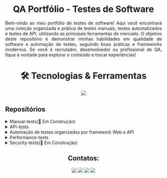 <h1 align="center"> QA Portfólio - Testes de Software</h1>

<p align="justify"> Bem-vindo ao meu portfólio de testes de software! Aqui você encontrará uma coleção organizada e prática de testes manuais, testes automatizados e testes de API, utilizando as principais ferramentas do mercado. O objetivo deste repositório é demonstrar minhas habilidades em qualidade de software e automação de testes, seguindo boas práticas e frameworks modernos. Se você é recrutador, desenvolvedor ou profissional de QA, fique à vontade para explorar o conteúdo e trocar experiências!</>



<h1 align="center"> 🛠 Tecnologias & Ferramentas</h1>

<p align="center">
  <a href="https://go-skill-icons.vercel.app/">
    <img
      src="https://go-skill-icons.vercel.app/api/icons?i=cypress,playwright,selenium,postman,javascript,java,git,gherkin,githubactions,github,gitlab,sonarqube"
    />
  </a>
</p>

## Repositórios

<details>
<summary>Manual-tests(🚧 Em Construção)</summary>
<br>


*  Testes manuais (documentação, casos de teste, checklist, relatórios)
</details>

<details>
<summary>API-tests</summary>
<br>

<details>
<summary>Postman + Newman</summary>

# Nesse estudo eu vou postar alguns prints de como foi feito os testes no postaman e de como usei o newman pra complementar

# 1-Passo configurei a url base

<p align="center"><img src=https://github.com/heyMichaelS/postman-newman/blob/master/imagens/Captura%20de%20tela%202025-02-20%20111409.png  alt="Sua Foto" width="800" height="500"/>


# 2-Coloquei no script de teste para gerar um email diferente sempre que preenchido 
<p align="center"><img src=https://github.com/heyMichaelS/postman-newman/blob/master/imagens/Captura%20de%20tela%202025-02-20%20111615.png alt="Sua Foto" width="800" height="500"/>

* 2.1 Response
 <p align="center"><img src=https://github.com/heyMichaelS/postman-newman/blob/master/imagens/Captura%20de%20tela%202025-02-20%20111632.png alt="Sua Foto" width="800" height="500"/>

* 2.2 O email foi alterado por uma variávei de ambiente para aceitar a condição do script "{{ }}"
<p align="center"><img src= https://github.com/heyMichaelS/postman-newman/blob/master/imagens/Captura%20de%20tela%202025-02-20%20111748.png alt="Sua Foto" width="800" height="500"/>

# 3-Register a user an invalid password
<p align="center"><img src= https://github.com/heyMichaelS/postman-newman/blob/master/imagens/Captura%20de%20tela%202025-02-20%20112540.png alt="Sua Foto" width="800" height="500"/>

* 3.1 Body
<p align="center"><img src= https://github.com/heyMichaelS/postman-newman/blob/master/imagens/Captura%20de%20tela%202025-02-20%20112553.png alt="Sua Foto" width="800" height="500"/>

# 4-Autenticar um usuario 

<p align="center"><img src= https://github.com/heyMichaelS/postman-newman/blob/master/imagens/Captura%20de%20tela%202025-02-20%20112654.png alt="Sua Foto" width="800" height="500"/>

* 4.1 Body

<p align="center"><img src=https://github.com/heyMichaelS/postman-newman/blob/master/imagens/Captura%20de%20tela%202025-02-20%20112706.png alt="Sua Foto" width="800" height="500"/>

# 5-Registrar um post 

<p align="center"><img src=https://github.com/heyMichaelS/postman-newman/blob/master/imagens/Captura%20de%20tela%202025-02-20%20112739.png alt="Sua Foto" width="800" height="500"/>

* 5.1 Body
 <p align="center"><img src= https://github.com/heyMichaelS/postman-newman/blob/master/imagens/Captura%20de%20tela%202025-02-20%20112750.png alt="Sua Foto" width="800" height="500"/>

* 5.2 Configuração do Baren Token 
 <p align="center"><img src= https://github.com/heyMichaelS/postman-newman/blob/master/imagens/Captura%20de%20tela%202025-02-20%20112801.png alt="Sua Foto" width="800" height="500"/>

 
# 6-Retrivies

 <p align="center"><img src= https://github.com/heyMichaelS/postman-newman/blob/master/imagens/Captura%20de%20tela%202025-02-20%20112852.png alt="Sua Foto" width="800" height="500"/>

# 7-Delete um post

 <p align="center"><img src= https://github.com/heyMichaelS/postman-newman/blob/master/imagens/Captura%20de%20tela%202025-02-20%20113000.png alt="Sua Foto" width="800" height="500"/>

* 7.1 Como é delete de um post precisa de uma autenticação seguindo a regra da api

  <p align="center"><img src= https://github.com/heyMichaelS/postman-newman/blob/master/imagens/Captura%20de%20tela%202025-02-20%20113019.png alt="Sua Foto" width="800" height="500"/>

# 8-Delete sem autenticação nesse caso não é necessário

 <p align="center"><img src= https://github.com/heyMichaelS/postman-newman/blob/master/imagens/Captura%20de%20tela%202025-02-20%20113033.png alt="Sua Foto" width="800" height="500"/>

 # 9-Depois de finalizado consegue fazer o export do json de todo teste e rodar com newman 
 
Para instalar na maquina antes de rodar a collection
```
npm i -g newman
```
Após
```
newman run nome_do-arquivo
```
* 9.1 após instalado no terminal deve ser assim sua visão

<p align="center"><img src= https://github.com/heyMichaelS/postman-newman/blob/master/imagens/Captura%20de%20tela%202025-02-19%20034644.png alt="Sua Foto" width="500" height="500"/>

* 9.2 No newman também pode gerar relatorios em html com esse comando

```
npm i -g newman-reporter-htmlextra
```
Após
```
newman run nome_do_arquivo.json -r htmlextra
```
* Irá gerar uma visão assim 
<p align="center"><img src= https://github.com/heyMichaelS/postman-newman/blob/master/imagens/Captura%20de%20tela%202025-02-19%20034602.png alt="Sua Foto" width="800" height="500"/>



# 📁 Abaixo está projetos que fiz com Postman + Newman onde coloquei em prática os ensinamentos de teste<br>

* [Projeto 1° - Postman + Newman](https://github.com/heyMichaelS/postman-newman)

<hr>
</details>
</details>
 
<details>
<summary>Automação de testes organizados por framework Web e API</summary>

  <br>

<details>
<summary>Cypress</summary>

<br>

  🚀 Testes de Automação com Cypress
📌 O que é Cypress?
O Cypress é um framework moderno de automação de testes end-to-end para aplicações web. Ele é conhecido por sua facilidade de configuração, execução rápida e integração nativa com JavaScript. Diferente de outras ferramentas, o Cypress roda diretamente no navegador, permitindo um melhor controle sobre a aplicação testada e facilitando a depuração.

<br>
  
| Vantagem | Descrição |
|----------|----------|
| ✅ Execução rápida | Testes automatizados confiáveis e rápidos |
| ✅ Suporte a JS/TS | Compatível com JavaScript e TypeScript |
| ✅ Depuração avançada | Time-travel, logs detalhados e ferramentas integradas |
| ✅ CI/CD | Fácil integração com pipelines de CI/CD |

<br>
🚀 Instalação do Cypress
O Cypress pode ser instalado de diferentes formas, dependendo do seu ambiente e necessidades. A seguir, apresento um passo a passo para instalar e configurar o Cypress corretamente.

🛠️ Pré-requisitos
Antes de instalar o Cypress, certifique-se de que possui os seguintes requisitos instalados:

✅ Node.js (Versão recomendada: LTS) → [Baixar aqui](https://nodejs.org/pt/download) <br>
✅ Gerenciador de Pacotes (npm ou yarn) (já vem com o Node.js) <br>
✅ Git (opcional, mas recomendado) → [Baixar aqui](https://git-scm.com/downloads) <br>

  <br>

# 🏗️ 1. Criando um novo projeto (caso não tenha um)


  ```
  mkdir meu-projeto-cypress
  cd meu-projeto-cypress
  npm init -y
  ```
# Isso criará um arquivo package.json básico para gerenciar as dependências.

# 📦 2. Instalando o Cypress
🔹 Opção 1: Instalação via npm (Recomendada) <br>
    No diretório do projeto, execute: <br>
  ```
  npm install cypress --save-dev
  ```
🔹 Após a instalação, o Cypress será adicionado às dependências do seu projeto. <br>

# 🚀 3. Abrindo o Cypress pela primeira vez <br>
🔹 Após a instalação, inicie o Cypress com: <br>
```
npx cypress open
```
Modo interativo (com interface gráfica)

```
npx cypress run
```
Modo headless (sem interface gráfica, útil para CI/CD)

# 📂 4. Estrutura de Arquivos do Cypress
Ao executar o Cypress pela primeira vez, ele criará automaticamente a seguinte estrutura dentro do seu projeto <br>

```
📁 cypress/
 ├── 📂 e2e/            # Pasta onde ficam os testes automatizados
 ├── 📂 fixtures/       # Arquivos JSON para simular dados de resposta
 ├── 📂 support/        # Arquivos auxiliares (comandos, hooks, etc.)
 ├── 📂 downloads/      # Para arquivos baixados nos testes
 ├── 📂 screenshots/    # Capturas de tela dos testes
 ├── 📂 videos/         # Gravações automáticas dos testes
📄 cypress.config.js      # Arquivo de configuração do Cypress
```
⚠️ **Atenção:** O Cypress já vem com uma configuração de pasta porém pode ser alterada de acordo com projeto ou da melhor forma que a organização facilite os testes.

# ⚙️ 5. Configurando o Cypress (Opcional)

🔹 O arquivo cypress.config.js permite personalizar diversas opções. Exemplo de configuração básica <br>
```
const { defineConfig } = require('cypress');

module.exports = defineConfig({
  e2e: {
    baseUrl: 'https://meusite.com', // URL base para os testes
    viewportWidth: 1280,
    viewportHeight: 720,
  },
});
```
⚠️ **Atenção:** No arquivo cypress.config.js nesse bloco que se confugura também a parte do relatorios e demais configurações que agregam no cypress. <br>

# 🧪 6. Criando um Primeiro Teste
Agora, crie um teste simples dentro da pasta cypress/e2e/

📄 Arquivo: cypress/e2e/meuTeste.cy.js
```
describe('Meu Primeiro Teste', () => {
  it('Visita a página inicial e verifica o título', () => {
    cy.visit('/');
    cy.contains('Example Domain'); // Verifica se a página contém esse texto
  });
});
```

🎯 Conclusão
Agora você tem o Cypress instalado e configurado no seu projeto! 🚀 Você pode explorar mais funcionalidades como:

Uso de comandos customizados (cypress/support/commands.js)
Configuração de variáveis de ambiente
Integração com CI/CD
Relatórios de testes
Para mais detalhes, consulte a [documentação oficial.](https://docs.cypress.io/app/get-started/why-cypress)

# 📁 Abaixo está projetos que fiz com cypress onde coloquei em prática os ensinamentos de teste nesse framework.<br>

* [Projeto 1° - Cypress](https://github.com/heyMichaelS/cypress_pratica)
* [Projeto 2° - Cypress](https://github.com/heyMichaelS/cypress-auth-project)
* [Projeto 3° - Cypress](https://github.com/heyMichaelS/cypress_api/tree/master)
* [Projeto 4° - Cypress](https://github.com/heyMichaelS/cypress_automacao_web)
* [Projeto 5° - Cypress](https://github.com/heyMichaelS/cypress_bdd)
 <hr>
</details>

<details>
<summary>Playwright</summary>
   <br>
🎭 Playwright - Automação de Testes Moderna
O Playwright é um framework de automação de testes de código aberto, desenvolvido pela Microsoft, que permite testar aplicativos da web em múltiplos navegadores (Chromium, Firefox e WebKit) de forma rápida e confiável. Ele suporta testes headless e com interface gráfica, além de oferecer APIs poderosas para interagir com elementos, simular dispositivos móveis, capturar screenshots e muito mais.

 <br>
  <br>

🔹 Principais recursos do Playwright:  <br>
✅ Suporte a múltiplos navegadores: Chromium, Firefox e WebKit <br>
✅ Execução paralela de testes para maior desempenho  <br>
✅ Automação confiável com controle avançado de rede e interceptação de requisições  <br>
✅ Testes de API integrados, permitindo validar backends   <br>
✅ Suporte a linguagens modernas como JavaScript, TypeScript, Python, Java e C#  <br>
✅ Simulação de dispositivos móveis e configurações avançadas  <br>

Com o Playwright, é possível criar testes robustos e escaláveis para validar a experiência do usuário em diferentes cenários, garantindo maior qualidade e confiabilidade no desenvolvimento de aplicações web. 🚀

🎭 Tutorial de Instalação e Configuração do Playwright
O Playwright é um framework moderno para automação de testes, desenvolvido pela Microsoft. Ele permite testar aplicativos da web em múltiplos navegadores (Chromium, Firefox e WebKit), garantindo confiabilidade, velocidade e flexibilidade.


🛠️ 1. Pré-requisitos
Antes de instalar o Playwright, certifique-se de que possui os seguintes requisitos:

✅ Node.js (Versão recomendada: LTS) → [Baixar aqui](https://nodejs.org/pt/download) <br>
✅ Gerenciador de pacotes (npm, yarn ou pnpm)) <br>
✅ Git (opcional, mas recomendado) → [Baixar aqui](https://git-scm.com/downloads)  <br>


📦 2. Criando um Novo Projeto
Se ainda não tiver um projeto Node.js, crie um diretório e inicialize o projeto:

```
mkdir meu-projeto-playwright
cd meu-projeto-playwright
```
🔹 Isso criará um arquivo package.json para gerenciar as dependências.

📥 3. Instalando o Playwright  <br>
🔹 Opção 1: Instalação via npm (Recomendada) <br>
```
npm init playwright@latest
```
📝 4. Criando um Teste Automatizado
Agora, crie um arquivo de teste dentro da pasta tests/:

📄 Arquivo: tests/example.test.js

```
import { test, expect } from '@playwright/test';

test('Verificar título da página', async ({ page }) => {
  await page.goto('https://playwright.dev/'); // Abre o site
  const title = await page.title(); // Obtém o título da página
  expect(title).toBe('Fast and reliable end-to-end testing for modern web apps | Playwright'); // Valida o título
});

```
▶️ 6. Executando os Testes
* Para rodar `todos os testes:`
  
```
npx playwright test
```

Para rodar um `teste específico:`
```
npx playwright test tests/example.test.js
```

Para rodar os testes `com interface gráfica (UI Mode):`
```
npx playwright test --ui
```

Para rodar os testes `em modo headless (sem interface gráfica):`
```
npx playwright test --headless
```
📊 7. Gerando Relatórios de Teste
O Playwright inclui suporte nativo para relatórios de teste. Após a execução, os resultados ficam armazenados na pasta playwright-report/.

Para abrir o relatório interativo, use:
```
npx playwright show-report
```
🎯 Conclusão
Agora você tem um ambiente configurado para automação de testes com Playwright! 🚀

✅ Instalação e configuração
✅ Criação de testes automatizados
✅ Execução e geração de relatórios
  
📌 Para mais detalhes, consulte a [documentação oficial.](https://playwright.dev/docs/intro)

# 📁 Abaixo está projetos que fiz com Playwright onde coloquei em prática os ensinamentos de teste nesse framework.<br>

* [Projeto 1° - Playwright](https://github.com/heyMichaelS/automacao_web_playwright)
* [Projeto 2° - Playwright](https://github.com/heyMichaelS/playwright_api)

<hr>

</details>

<details>
<summary>Codeceptjs</summary>

<br>
🚀 Instalação e Configuração do CodeceptJS para Testes de API
O CodeceptJS é um framework moderno para automação de testes end-to-end, suportando diversos drivers como Playwright, WebDriver, Puppeteer e TestCafe. Além disso, permite a execução de testes de API, tornando-se uma ferramenta versátil para diferentes cenários de testes.
<br>

🛠️ Pré-requisitos
Antes de instalar o CodeceptJS, verifique se possui os seguintes requisitos:

✅ Node.js (Versão recomendada: LTS) → [Baixar aqui](https://nodejs.org/pt/download) <br>
✅ Gerenciador de Pacotes (npm ou yarn) (já vem com o Node.js) <br>
✅ Git (opcional, mas recomendado) → [Baixar aqui](https://git-scm.com/downloads) <br>

<br>

# 🏗️ 1. Criando um Novo Projeto
Se ainda não tiver um projeto Node.js, crie um diretório e inicialize o projeto:

```
mkdir meu-projeto-codecept
cd meu-projeto-codecept
npm init -y
```
Isso criará um arquivo package.json básico para gerenciar as dependências.

# 📦 2. Instalando o CodeceptJS
🔹 Opção 1: Instalação via npm (Recomendada)

```
npm install codeceptjs --save-dev
```
# ⚙️ 3. Inicializando o CodeceptJS

```
npx codeceptjs init
```
🔹 Durante a configuração interativa, o CodeceptJS fará algumas perguntas sobre o ambiente de testes, como:

* Qual helper usar? (Selecione REST para testes de API) <br>
* Onde salvar os testes? (Padrão: ./tests) <br>
* Qual formato de saída do relatório? (Escolha um, como Mocha) <br>
🔹 Isso criará automaticamente o arquivo de configuração codecept.conf.js. <br>


# 🔧 4. Configurando o CodeceptJS para Testes de API

🔹 Edite o arquivo codecept.conf.js para incluir a configuração de API Testing com REST:

📄 Arquivo: codecept.conf.js

```
const { setHeadlessWhen } = require('@codeceptjs/configure');

setHeadlessWhen(process.env.HEADLESS);

exports.config = {
  tests: './tests/api/*_test.js',  // Define onde os testes serão salvos
  output: './output',              // Pasta de saída para logs e screenshots
  helpers: {
    REST: {                        // Ativa o helper REST para testes de API
      endpoint: 'https://jsonplaceholder.typicode.com',  // URL base da API
      onRequest: (request) => {
        request.headers.auth = 'Bearer token_aqui';  // Adiciona autenticação (se necessário)
      }
    }
  },
  include: {},
  bootstrap: null,
  mocha: {},
  name: 'meu-projeto-codecept'
};
```
⚠️ **Atenção:**  A configuração pode ter diferentes modificações dependendo do projeto acima é somente uma base de exemplo.

# 🧪 5. Criando um Teste de API
🔹 Agora, crie um teste simples dentro da pasta tests/api/:

📄 Arquivo: tests/api/users_test.js

```
Feature('Users API');

Scenario('Deve buscar a lista de usuários', async ({ I }) => {
  const response = await I.sendGetRequest('/users');

  // Verifica se a resposta tem status 200
  I.seeResponseCodeIs(200);

  // Valida se a resposta contém uma lista de usuários
  I.seeResponseContainsJson([{ id: 1 }]);
});

Scenario('Deve criar um novo usuário', async ({ I }) => {
  const response = await I.sendPostRequest('/users', {
    name: 'João Silva',
    username: 'joaosilva',
    email: 'joao@email.com'
  });

  // Verifica se o status de resposta é 201 (Criado)
  I.seeResponseCodeIs(201);

  // Valida se o nome do usuário criado está na resposta
  I.seeResponseContainsJson({ name: 'João Silva' });
});
```
# ▶️ 6. Executando os Testes
🔹Para rodar todos os testes

```
npx codeceptjs run --steps
```
🔹 Para rodar um teste específico
```
npx codeceptjs run --grep "@@sucesso"
```

🔹 Estrutura Exemplo do Teste Abaixo

```
Feature('login');

Scenario('Login com sucesso ', async ({ I }) => {

    I.amOnPage('https://automationpratice.com.br/')
    I.click('Login')
    I.waitForText('Login', 15)
    I.fillField('#user', 'teste@teste.com')
    I.fillField('#password', '12345678')
    I.click('#btnLogin')
    I.waitForText('Login realizado', 3)

}).tag('@sucesso')

```

🔹Para rodar os testes em modo interativo

```
npx codeceptjs shell
```
A opção --steps exibe o passo a passo da execução.

# 📊 7. Gerando Relatórios de Testes

Para gerar relatórios HTML após a execução, instale o pacote mocha-multi-reporters
```
npm install mocha-multi-reporters --save-dev
```
E adicione a seguinte configuração no codecept.conf.js:

```
mocha: {
  reporterOptions: {
    reportDir: "output"
  }
}
```

# 🎯 Conclusão
Agora você tem um ambiente configurado para testes de API com CodeceptJS! 🚀

✅ Instalação e configuração do framework
✅ Criação de testes automatizados de API
✅ Execução e geração de relatórios

📌 Para mais detalhes, consulte a [documentação oficial.](https://codecept.io/api/#api-testing)
Agora, após executar os testes, o relatório estará disponível na pasta output.

# 📁 Abaixo está projetos que fiz com CodeceptJs onde coloquei em prática os ensinamentos de teste nesse framework.<br>

* [Projeto 1º - CodeceptJS](https://github.com/heyMichaelS/CodeceptJs_Projeto_Web/tree/master)
* [Projeto 2º - CodeceptJS + Appium](https://github.com/heyMichaelS/Automacao_Testes_Mobile_CodeceptJs_Appium))
* [Projeto 3º - CodeceptJS]()
<hr>
</details>

<details>
<summary>Selenium</summary>
    <br>  
* Selenium
</details>

<details>
<summary>Robot Framework</summary>
    <br>  
  
🤖 Introdução ao Robot Framework
O Robot Framework é um framework de automação de testes baseado em palavras-chave (Keyword-Driven Testing) que permite escrever testes de forma intuitiva e legível. Ele é amplamente utilizado para testar APIs, aplicações web, mobile e desktop, suportando bibliotecas como Selenium, Appium, Requests e muitas outras.

🚀 Principais Vantagens do Robot Framework <br>
✅ Fácil de aprender – Utiliza uma sintaxe legível em estilo tabela ou texto <br>
✅ Suporte a múltiplas bibliotecas – Selenium, Appium, API Requests, entre outras <br>
✅ Extensível – Pode ser integrado com Python e Java para personalizar testes <br>
✅ Execução multiplataforma – Roda em Windows, Linux e macOS <br>
✅ Relatórios detalhados – Gera logs e reports automaticamente <br>


🛠 Passo a Passo: Instalando e Configurando o Robot Framework <br>

📌 1. Pré-requisitos <br>
Antes de instalar o Robot Framework, verifique se tem:

✔ Python 3.7 ou superior instalado <br>
✔ pip atualizado <br>
✔ IDE compatível (ex: VS Code, PyCharm ou Robot Framework IDE) <br>

Para verificar o Python e o pip, rode:

```
python --version
pip --version
```
Se o Python não estiver instalado, baixe-o [em:](https://www.python.org/downloads/)

📌 2. Instalando o Robot Framework
<br>
Para instalar o Robot Framework, use o seguinte comando:

```
pip install robotframework-requests
```
No teste que eu fiz usei [RequestLibrary](https://github.com/MarketSquare/robotframework-requests#readme) <br>
Para verificar se a instalação foi bem-sucedida:

```
robot --version
```

Exemplo de Test

```
*** Settings ***
Library    RequestsLibrary

*** Variables ***
${URL_BASE}    https://restful-booker.herokuapp.com

*** Keywords ***


Step 1: Fazer uma request GET para a URL
    ${response}=    GET    ${URL_BASE}/booking
    Log    Response Status: ${response.status_code}
    Log    Response Body: ${response.text}
    [Return]    ${response}

Step 2: Validar status da resposta
    [Arguments]    ${response}
    Status Should Be    200    ${response}

Step 3: Validar corpo da resposta
    [Arguments]    ${response}
    ${response_json}=    Evaluate    json.loads($response.text)    json
    Should Not Be Empty    ${response_json}    A resposta não pode ser vazia!

*** Test Cases ***
Cenário 1: Fazer uma request GET e validar resposta
    ${response}=    Step 1: Fazer uma request GET para a URL
    Step 2: Validar status da resposta    ${response}
    Step 3: Validar corpo da resposta    ${response}

```
📌 5. Executando o Teste
```
 python -m robot nomedoteste.robot

  ou

robot nomedoteste.robot
```

Se quiser salvar os logs e reports em uma pasta específica:

```
robot -d results teste_login.robot
```
Após a execução, os logs e reports serão gerados na pasta results/ e poderão ser abertos no navegador.



É uma ótima opção para equipes que querem uma abordagem mais amigável e reutilizável para a automação de testes.

📌 Para mais detalhes, consulte a [documentação oficial.](https://robotframework.org/) <br>
Agora, após executar os testes, o relatório é gerado na raiz do projeto.

# 📁 Abaixo está projetos que fiz com Robot Framework onde coloquei em prática os ensinamentos de teste nesse framework.<br>

* [Projeto 1º - Robot Framework](https://github.com/heyMichaelS/robot-framework-api)

<hr>
</details>

<details>
<summary>Rest-assured</summary>
    <br>
  
📌 Introdução ao REST-Assured  <br>
O REST-Assured é uma biblioteca Java para testar APIs RESTful de forma simples e intuitiva. Ele facilita a escrita de testes automatizados para serviços web, eliminando a necessidade de lidar diretamente com bibliotecas HTTP complexas.

É amplamente utilizado para automação de testes de API em projetos Java, permitindo validar respostas HTTP, cabeçalhos, status e até mesmo autenticação de APIs.
  
🚀 Principais Vantagens do REST-Assured:  <br>
✅ Sintaxe fluida e fácil de ler  <br>
✅ Suporte nativo para testes de API REST  <br>
✅ Integração com frameworks de teste como JUnit e TestNG  <br>
✅ Suporte a autenticação, parâmetros e validação de JSON/XML  <br>

🛠️ Pré-requisitos <br>
Antes de instalar o REST-Assured, verifique se possui os seguintes requisitos configurados corretamente:  <br>

✔ JetBrains IntelliJ IDEA → [Baixe aqui](https://www.jetbrains.com/idea/download/?section=window) s<br>
✔ Java JDK instalado e configurado (verifique a versão compatível com o projeto) → [Baixe aqui](https://www.oracle.com/br/java/technologies/javase/jdk11-archive-downloads.html) <br>
✔ Apache Maven instalado e configurado (caso não tenha, baixe e instale) → [Baixe aqui](https://maven.apache.org/download.cgi) <br>


🛠 Tutorial Passo a Passo: Instalação e Configuração
📌 1. Adicionar REST-Assured ao Projeto
Se estiver usando Maven, adicione a seguinte dependência ao pom.xml:


 ```
  <dependencies>
    <dependency>
        <groupId>io.rest-assured</groupId>
        <artifactId>rest-assured</artifactId>
        <version>5.4.0</version>
        <scope>test</scope>
    </dependency>
</dependencies>

  ```
Se estiver usando Gradle, adicione ao build.gradle:
 ```
dependencies {
    testImplementation 'io.rest-assured:rest-assured:5.4.0'
}

  ```
📌 2. Criar um Teste Simples com REST-Assured
Agora, vamos criar um teste para validar um endpoint /ping que retorna um JSON com { "message": "pong" }.

📄 Arquivo: ApiTest.java

  ```
import io.restassured.RestAssured;
import io.restassured.response.Response;
import org.junit.jupiter.api.Test;

import static io.restassured.RestAssured.*;
import static org.hamcrest.Matchers.*;

public class ApiTest {

    @Test
    public void testPingEndpoint() {
        given()
            .when()
                .get("https://api.exemplo.com/ping")
            .then()
                .statusCode(200)
                .body("message", equalTo("pong"));
    }
}


  ```

   📌 3. Executando os Testes   <br>
🔹Se estiver usando Maven, execute: <br>
   
  ```
mvn test
  ```
🔹Se estiver usando Gradle, execute:
    
  ```
gradle test
  ```
🔹Se o teste for bem-sucedido, você verá uma saída semelhante a:
 ```
Tests run: 1, Failures: 0, Errors: 0, Skipped: 0
  ```
    
    ` `
  
    ` `
📌 4. Testando um Endpoint com Autenticação
Se o endpoint exigir autenticação, podemos passar um token Bearer ou autenticação básica:

 ```
@Test
public void testComAutenticacao() {
    given()
        .auth()
        .preemptive()
        .basic("usuario", "senha")
    .when()
        .get("https://api.exemplo.com/secure-data")
    .then()
        .statusCode(200);
}

  ```
Para tokens JWT (Bearer Token):

 ```
@Test
public void testComBearerToken() {
    given()
        .header("Authorization", "Bearer seu_token_aqui")
    .when()
        .get("https://api.exemplo.com/protected")
    .then()
        .statusCode(200);
}

```
✅ Testando um Endpoint POST
Esse teste verifica se um novo usuário pode ser criado enviando um JSON no corpo da requisição.

  ```
import io.restassured.RestAssured;
import org.junit.jupiter.api.Test;
import static io.restassured.RestAssured.*;
import static org.hamcrest.Matchers.*;

public class ApiTest {

    @Test
    public void testCriarUsuario() {
        given()
            .header("Content-Type", "application/json")
            .body("{ \"nome\": \"João\", \"email\": \"joao@email.com\" }")
        .when()
            .post("https://api.exemplo.com/usuarios")
        .then()
            .statusCode(201)
            .body("message", equalTo("Usuário criado com sucesso"));
    }
}

```

✅ Explicação: <br>

* O given() define o corpo da requisição com JSON. <br>
* O post() envia os dados para a API. <br>
* O then() valida que o status da resposta é 201 (Created) e o corpo contém a mensagem esperada. <br>


  🛠 Testando um Endpoint PUT (Atualizar um Usuário)
Esse teste verifica se conseguimos atualizar os dados de um usuário existente.

```
  @Test
public void testAtualizarUsuario() {
    given()
        .header("Content-Type", "application/json")
        .body("{ \"nome\": \"João Silva\", \"email\": \"joaosilva@email.com\" }")
    .when()
        .put("https://api.exemplo.com/usuarios/1")
    .then()
        .statusCode(200)
        .body("message", equalTo("Usuário atualizado com sucesso"));
}

  ```
✅ Explicação:

* Usamos PUT para atualizar o usuário com ID 1.
* O JSON contém os novos dados do usuário.
* Verificamos que o status HTTP retornado é 200 (OK).


❌ Testando um Endpoint DELETE (Excluir um Usuário)
Aqui testamos se conseguimos excluir um usuário pelo ID.
  ```
@Test
public void testDeletarUsuario() {
    when()
        .delete("https://api.exemplo.com/usuarios/1")
    .then()
        .statusCode(204);
}

```
✅ Explicação:

* DELETE remove o usuário com ID 1.
* O status esperado é 204 (No Content), indicando que o usuário foi removido sem erro.


🔐 Testando um Endpoint Protegido com Token JWT (Autenticação Bearer)
Se a API exigir um token JWT para acessar os recursos, podemos passar o token no cabeçalho:
  ```
@Test
public void testComAutenticacaoJWT() {
    given()
        .header("Authorization", "Bearer seu_token_aqui")
    .when()
        .get("https://api.exemplo.com/dados-seguros")
    .then()
        .statusCode(200)
        .body("status", equalTo("Acesso permitido"));
}

```

✅ Explicação:

O cabeçalho "Authorization" recebe um token Bearer para autenticação.
A API deve retornar um status 200 (OK) se o token for válido.

🔄 Executando os Testes
Para rodar os testes, use:
  ```
mvn test  # Para Maven
gradle test  # Para Gradle
```
🎯 Conclusão
O REST-Assured facilita bastante os testes de APIs em Java, permitindo verificar status, corpo de resposta e autenticação de forma simples. Ele é ideal para integrar em pipelines CI/CD para garantir que os serviços REST estejam sempre funcionando corretamente.

Se precisar de mais exemplos, como testes com POST, PUT e DELETE, posso te ajudar a expandir! 🚀

📌 Para mais detalhes, consulte a [documentação oficial.](https://rest-assured.io/)
Agora, após executar os testes, o relatório estará disponível na pasta output.

# 📁 Abaixo está projetos que fiz com Rest-assured onde coloquei em prática os ensinamentos de teste nesse framework.<br>

* [Projeto 1º - Rest-assured](https://github.com/heyMichaelS/rest-assured-api)

<hr>
</details>

  
<details>
<summary>Supertest</summary>
 
  <br>
  
🚀 SuperTest - Testes de API Simples e Eficientes
O SuperTest é uma biblioteca para testes de API em Node.js, projetada para facilitar a verificação de endpoints REST e GraphQL. Ele se integra facilmente com frameworks como Express, Koa e outros, permitindo testar requisições HTTP de maneira simples e intuitiva.
  
  <br>
  
🔹 Principais recursos do SuperTest:  <br>

✅ Facilidade de uso – Sintaxe intuitiva baseada em superagent  <br>
✅ Suporte a testes assíncronos com Promises e async/await  <br>
✅ Integração com Jest, Mocha, Chai e outros frameworks de teste  <br>
✅ Validação de status, cabeçalhos e respostas JSON  <br>
✅ Execução rápida de testes sem precisar iniciar um servidor manualmente <br>

Com o SuperTest, é possível criar testes automatizados eficientes para garantir a qualidade e a confiabilidade de APIs. 🚀

🛠️ Tutorial de Instalação e Configuração do SuperTest
1. Pré-requisitos
Antes de instalar o SuperTest, certifique-se de que possui os seguintes requisitos:



📥 2. Criando um Novo Projeto
Se ainda não tiver um projeto Node.js, crie um diretório e inicialize o projeto:

```
mkdir meu-projeto-supertest
cd meu-projeto-supertest
```

📦 3. Instalando o SuperTest
🔹 Opção 1: Instalação via npm (Recomendada)
```
npm install jest supertest
```
⚙️ 4. Criando um Servidor para Teste
Para exemplificar, vamos criar uma API simples usando Express:
📄 Arquivo: server.js

```
const express = require('express');
const app = express();

app.use(express.json());

app.get('/ping', (req, res) => {
  res.status(200).json({ message: 'pong' });
});

app.post('/echo', (req, res) => {
  res.status(201).json({ data: req.body });
});

module.exports = app;

```

📝 5. Criando Testes com SuperTest
Agora, crie um arquivo para testar a API:

📄 Arquivo: tests/api.test.js

```
const request = require('supertest');
const app = require('../server');

describe('Testes da API', () => {
  test('Deve retornar pong ao acessar /ping', async () => {
    const response = await request(app).get('/ping');
    expect(response.status).toBe(200);
    expect(response.body).toEqual({ message: 'pong' });
  });

  test('Deve retornar os dados enviados via POST em /echo', async () => {
    const payload = { nome: 'QA Tester' };
    const response = await request(app).post('/echo').send(payload);
    
    expect(response.status).toBe(201);
    expect(response.body).toEqual({ data: payload });
  });
});

```

▶️ 6. Executando os Testes
Se estiver usando Jest, adicione o seguinte script no package.json:

📄 Arquivo: package.json
```
"scripts": {
  "test": "jest"
}
```
Agora, execute os testes com:

```
npm test
```

📊 7. Relatórios de Testes
Para gerar um relatório detalhado, use a flag --coverage:

```
npm test -- --coverage
```

📌 Para mais detalhes, consulte a [documentação oficial.](https://www.npmjs.com/package/supertest) <br>

✅ Node.js (Versão recomendada: LTS) → [Baixar aqui](https://nodejs.org/pt/download) <br>
✅ Gerenciador de pacotes (npm, yarn ou pnpm) <br>
✅ Git (opcional, mas recomendado) → [Baixar aqui](https://git-scm.com/downloads)

# 📁 Abaixo está projetos que fiz com Supertest onde coloquei em prática os ensinamentos de teste nesse framework.<br>

* [Projeto 1º - Superset](https://github.com/heyMichaelS/supertest_api)
<hr>
</details>
<br>
</details>

<details>
<summary>Performance-tests</summary>
<br>

<details>
  <summary>Postman</summary>

  <br>
  
Postman para Testes de Performance 🚀
O Postman é uma ferramenta poderosa para testar APIs RESTful, mas além dos testes funcionais, ele também pode ser usado para testes de performance. Com o Runner do Postman e scripts no Pre-request Script e Tests, conseguimos simular diferentes cenários de carga.

Tipos de Testes de Performance no Postman <br>
🔹 Fixed Load – Simula um número fixo de requisições ao longo do tempo. <br>
🔹 Ramp-Up – Aumenta gradualmente a carga para analisar o comportamento do sistema sob pressão progressiva. <br>
🔹 Spike Test – Simula um pico repentino de requisições para avaliar a resiliência da API. <br>
🔹 Peak Test – Mede o desempenho sob carga máxima sustentada, verificando como o sistema lida com tráfego intenso. <br>

1️⃣ Instalar o Postman
  Baixe e instale o Postman pelo site oficial: [aqui](https://www.postman.com/downloads/)
  <br>
  
<p align="center">Com as collections configuradas só clicar nos tres ... e como na imagem abaixo clicar em Run Collection 
<p align="center"><img src="https://github.com/heyMichaelS/postman/blob/master/imagens/Run%20collection.png" alt="Sua Foto" width="350" height="500"/>

<p align="center">Após isso ira abrir as requisições que deseja testar marque somente a que vai fazer o teste de carga 
<p align="center">🔹Load Profile 🔹 Virtual Users 🔹Test Duration 
<p align="center"><img src="https://github.com/heyMichaelS/postman/blob/master/imagens/caminho%20performace.png " alt="Sua Foto" width="750" height="500"/>

# Abaixo está alguns exemplos que usei em uma API no wiremock

<p align="center"><img src="https://github.com/heyMichaelS/postman/blob/master/imagens/Teste%20Fixed.png" alt="Sua Foto" width="750" height="500"/>
<p align="center"> FIXED

<hr>
<p align="center"><img src="https://github.com/heyMichaelS/postman/blob/master/imagens/Rump%20up%20no%20postman.png"  alt="Sua Foto" width="750" height="500"/>
<p align="center"> RAMP UP
<hr>
  
<p align="center"><img src= "https://github.com/heyMichaelS/postman/blob/master/imagens/Teste%20Peak.png"  alt="Sua Foto" width="750" height="500"/>
<p align="center"> PEAK
  <hr>
<p align="center"><img src= "https://github.com/heyMichaelS/postman/blob/master/imagens/Teste%20Spike.png"  alt="Sua Foto" width="750" height="500"/>
  <p align="center"> SPIKE
  <hr>
<p align="center"><img src= "https://github.com/heyMichaelS/postman/blob/master/imagens/Teste%20Ramp%20up%20(erro%20500).png"  alt="Sua Foto" width="750" height="500"/>
 <p align="center"> RAMP UP (GET COM ERRO 500)
  </details>

<details>
  <summary>JMeter</summary>
  
<br>
  
Apache JMeter - Testes de Performance

🔍 O que é o Apache JMeter?

<br>

O Apache JMeter é uma ferramenta open-source desenvolvida pela Apache Software Foundation para realizar testes de carga e performance em aplicações web, APIs, bancos de dados e muito mais. Ele permite simular múltiplos usuários simultâneos e analisar o desempenho do sistema sob diferentes condições.

Principais características do JMeter:  <br>

<br>

✅ Testes de carga, stress, e desempenho para aplicações web e APIs <br>
✅ Simulação de múltiplos usuários simultâneos  <br>
✅ Suporte a protocolos como HTTP, HTTPS, FTP, JDBC, JMS, entre outros  <br>
✅ Relatórios detalhados com métricas de resposta, tempo de execução, erro, etc.  <br>
✅ Extensível através de plugins personalizados  <br>


🛠 Pré-requisitos
Antes de instalar o JMeter, certifique-se de que você possui os seguintes requisitos no seu sistema:

Java JDK 8 ou superior → Você pode verificar sua versão com:

```
java -version
```
Se não estiver instalado, faça o download [aqui.](https://www.oracle.com/java/technologies/downloads/#java11?er=221886) <br>
JMeter → Baixe a versão mais recente [aqui.](https://jmeter.apache.org/download_jmeter.cgi) <br>

🚀 Instalação e Configuração <br>
1️⃣ Baixe o Apache JMeter e extraia o conteúdo do arquivo ZIP para um local no seu computador. <br>
2️⃣ Abra o JMeter: <br>

No Windows: execute o arquivo jmeter.bat dentro da pasta bin/. <br>

3️⃣ Verifique se o JMeter abriu corretamente. Você verá a interface gráfica do JMeter pronta para criar testes de carga. <br>

🎯 Criando um Teste no JMeter <br>
Agora vamos criar um teste de carga básico. <br>

1️⃣ Adicionando um Grupo de Threads (Usuários Virtuais): <br>

Clique com o botão direito em "Test Plan" → Add → Threads (Users) → Thread Group <br>

<br>

Configure os parâmetros básicos:
Number of Threads (Users): Quantidade de usuários simultâneos
Ramp-Up Period (seconds): Tempo para atingir o número total de usuários
Loop Count: Quantidade de repetições do teste

2️⃣ Adicionando uma Requisição HTTP: <br>

Clique com o botão direito no "Thread Group" → Add → Sampler → HTTP Request 

<p align="center"><img src=https://github.com/heyMichaelS/JMeter/blob/master/imagens/Captura%20de%20tela%202025-02-28%20025642.png  alt="Sua Foto" width="800" height="500"/>


<br>

Configure os seguintes campos:
Server Name or IP: Digite a URL do servidor (exemplo: meusite.com)
Method: Escolha GET, POST, PUT, DELETE
Path: Insira o endpoint da API (/api/login, /api/produtos)
Parâmetros: Vá até a aba "Parameters" e adicione os parâmetros da requisição

<br>

3️⃣ Adicionando Headers HTTP (Opcional):

Botão direito no "Thread Group" → Add → Config Element → HTTP Header Manager <br>
Clique em Add e insira os headers necessários, como: <br>

<p align="center"><img src=https://github.com/heyMichaelS/JMeter/blob/master/imagens/Captura%20de%20tela%202025-02-28%20025629.png alt="Sua Foto" width="800" height="500"/>

```
Name: Accept
Value: */*
```

Exemplo:
```
Key: Authorization  
Value: Bearer meu_token_de_autenticacao
```

<br>

4️⃣ Adicionando um Listener para visualizar os resultados:

Botão direito no "Thread Group" → Add → Listener → View Results Tree <br>

📌 Executando e Analisando os Resultados
<br>
1️⃣ Clique no botão "Start" (▶️) para iniciar o teste <br>
2️⃣ Vá até o "View Results Tree" para visualizar as respostas das requisições <br>
3️⃣ Analise os tempos de resposta, erros e status HTTP retornados <br>

🔌 Instalando Plugins no JMeter
Para obter mais funcionalidades, instale o JMeter Plugins Manager:

1️⃣ Baixe o Plugin Manager: Baixar Plugin Manager  <br>
2️⃣ Copie o arquivo JMeterPlugins-Manager.jar para a pasta:  <br>

```
apache-jmeter-5.x/lib/ext/
```

3️⃣ Abra o JMeter e vá até:  <br>

Options → Plugin Manager  <br>

4️⃣ Instale o plugin jp@gc - Ultimate Thread Group, que permite configurações mais avançadas de carga.  <br>

📊 Gerando Relatórios de Teste

<br>

Após a execução do teste, você pode gerar um relatório HTML detalhado com gráficos e estatísticas.

1️⃣ Configurar a geração do relatório: <br>

* Criar uma pasta para armazenar os logs (D:/apache-jmeter/logs/) <br>
* Criar um arquivo para o log do teste (log.jtl) <br>

2️⃣ Executar o teste e salvar os resultados: <br>

```
jmeter -n -t teste.jmx -l D:/apache-jmeter/logs/log.jtl -e -o D:/apache-jmeter/reports/
```

3️⃣ O relatório será gerado na pasta especificada e pode ser acessado via navegador.  <br>

<p align="center"><img src=https://github.com/heyMichaelS/JMeter/blob/master/imagens/Captura%20de%20tela%202025-02-28%20031539.png  alt="Sua Foto" width="700" height="400"/>


🚀 Conclusão
O Apache JMeter é uma ferramenta poderosa para testes de carga e desempenho, permitindo simular múltiplos usuários simultâneos e analisar métricas importantes do sistema.

Seja testando APIs, aplicações web, microsserviços ou bancos de dados, o JMeter pode ser configurado para fornecer relatórios detalhados e ajudar na identificação de gargalos de desempenho.


<hr>
  </details>

<details>
<summary>k6</summary>
<br>
  
📌 k6 - Testes de Carga e Performance
O k6 é uma ferramenta de código aberto para testes de carga e desempenho. Ele permite simular usuários simultâneos acessando uma aplicação para verificar seu comportamento sob diferentes níveis de carga.

Desenvolvido em JavaScript, o k6 é leve, eficiente e projetado para testes em CI/CD e ambientes escaláveis.

🔹 Site oficial: [https://k6.io/](https://k6.io/) <br>
🔹 Repositório GitHub: [https://github.com/grafana/k6](https://github.com/grafana/k6) <br>


🛠️ Pré-requisitos  <br>
Antes de instalar o k6, verifique se seu ambiente atende aos seguintes requisitos:  <br>

✔ Node.js (se for usar scripts avançados com módulos)  <br>
✔ Sistema Operacional: Windows, macOS ou Linux  <br>
✔ Git (opcional, para gerenciar repositórios com testes) <br>

📌 Instalação  <br>
🔹 Windows  <br>
1️⃣ Baixe o binário oficial no [site do k6](https://k6.io/open-source/) <br>
2️⃣ Extraia o arquivo e adicione ao Path do Windows <br>
3️⃣ Teste a instalação com o comando: <br>


```
k6 version
```

🚀 Criando um Teste de Carga Simples
Crie um arquivo teste.js e adicione o seguinte código:

```
import http from 'k6/http';
import { sleep, check } from 'k6';

export let options = {
    vus: 10, // Número de usuários virtuais simultâneos
    duration: '10s', // Tempo total do teste
};

export default function () {
    let res = http.get('https://test-api.k6.io');
    
    // Validações básicas
    check(res, {
        'status é 200': (r) => r.status === 200,
        'tempo de resposta menor que 500ms': (r) => r.timings.duration < 500,
    });

    sleep(1); // Simula um tempo de espera entre as requisições
}
```
📌 Rodando o Teste
```
k6 run teste.js
```
A saída exibirá estatísticas detalhadas sobre a performance da API testada.


📊 Testes com Diferentes Cenários de Carga <br>
🔹 Teste de Pico de Usuários <br>
```
export let options = {
    stages: [
        { duration: '10s', target: 20 }, // Aumenta para 20 usuários em 10s
        { duration: '30s', target: 50 }, // Mantém 50 usuários por 30s
        { duration: '10s', target: 0 },  // Reduz para 0 usuários em 10s
    ],
};
```
🔹 Teste de Estresse
```
export let options = {
    vus: 100,
    duration: '1m',
};
```
🔹 Teste de Spike (pico repentino)

```
export let options = {
    stages: [
        { duration: '5s', target: 100 },
        { duration: '10s', target: 500 },
        { duration: '5s', target: 100 },
    ],
};

```
📌 Integração com CI/CD
O k6 pode ser facilmente integrado a GitHub Actions, Jenkins, GitLab CI e outras ferramentas.

Exemplo de execução automática no GitHub Actions:

```
name: Teste de Performance

on: [push]

jobs:
  k6-test:
    runs-on: ubuntu-latest
    steps:
      - name: Checkout do repositório
        uses: actions/checkout@v2

      - name: Instalar k6
        run: sudo apt install k6

      - name: Executar testes de carga
        run: k6 run teste.js

```

📊 Tipos de Testes de Carga e seus Cenários <br>
1️⃣ Teste de Carga Padrão (Simula tráfego normal)  <br>
📌 Objetivo: Avaliar o desempenho da aplicação sob carga normal esperada.  <br>
📌 Como funciona: Mantém um número fixo de usuários enviando requisições por um período.  <br>

```
export let options = {
    vus: 50, // Número fixo de usuários virtuais
    duration: '1m', // Executa o teste por 1 minuto
};
```
✅ Útil para verificar uso regular da aplicação.  <br>

2️⃣ Teste de Stress (Descobrir o limite da aplicação)  <br>
📌 Objetivo: Testar a aplicação sob carga extrema para identificar seu limite.  <br>
📌 Como funciona: Aumenta progressivamente o número de usuários até o sistema começar a falhar.  <br>
```
export let options = {
    stages: [
        { duration: '30s', target: 100 },  // Aumenta para 100 usuários em 30s
        { duration: '1m', target: 500 },   // Mantém 500 usuários por 1 minuto
        { duration: '30s', target: 0 },    // Reduz gradualmente para 0
    ],
};

```
✅ Indica ponto de falha e possíveis gargalos da aplicação.  <br>


3️⃣ Teste de Pico (Spike Test)  <br>
📌 Objetivo: Avaliar como a aplicação lida com um aumento repentino e curto de tráfego.  <br>
📌 Como funciona: Simula um pico rápido de usuários que logo desaparece.  <br>

```
export let options = {
    stages: [
        { duration: '5s', target: 200 },  // Sobe rapidamente para 200 usuários
        { duration: '10s', target: 200 }, // Mantém por 10s
        { duration: '5s', target: 0 },    // Cai rapidamente para 0
    ],
};

```
✅ Testa a resiliência e recuperação do sistema após uma alta repentina de tráfego.  <br>


4️⃣ Teste de Soak (Teste de Resistência)  <br>
📌 Objetivo: Avaliar a estabilidade da aplicação sob uma carga contínua por um longo período.  <br>
📌 Como funciona: Mantém um número fixo de usuários por um longo tempo para identificar vazamentos de memória ou degradação de performance.  <br>
```
export let options = {
    vus: 50, // Número de usuários constantes
    duration: '30m', // Executa por 30 minutos
};

```
✅ Indicado para verificar vazamento de memória e degradação ao longo do tempo.  <br>



5️⃣ Teste de Escalabilidade (Ramp Up / Ramp Down)  <br>
📌 Objetivo: Avaliar como a aplicação responde a aumentos e reduções graduais de tráfego.  <br>
📌 Como funciona: Aumenta e reduz progressivamente os usuários.  <br>

```
export let options = {
    stages: [
        { duration: '1m', target: 50 },   // Começa com 50 usuários
        { duration: '2m', target: 200 },  // Aumenta para 200 usuários
        { duration: '2m', target: 500 },  // Sobe para 500 usuários
        { duration: '2m', target: 200 },  // Reduz para 200 usuários
        { duration: '1m', target: 50 },   // Volta para 50 usuários
    ],
};

```
✅ Bom para verificar como a aplicação escala dinamicamente.  <br>

6️⃣ Teste de Picos Periódicos (Burst Test)  <br>
📌 Objetivo: Testar como o sistema reage a picos intermitentes de carga.  <br>
📌 Como funciona: Simula picos repetidos de tráfego com momentos de descanso entre eles.  <br>

```
export let options = {
    stages: [
        { duration: '10s', target: 100 },  // Pico para 100 usuários
        { duration: '20s', target: 10 },   // Volta para 10 usuários
        { duration: '10s', target: 150 },  // Pico para 150 usuários
        { duration: '20s', target: 10 },   // Volta para 10 usuários
        { duration: '10s', target: 200 },  // Pico para 200 usuários
    ],
};
```
✅ Indicado para sistemas que enfrentam tráfego intermitente, como e-commerce em promoções.

## Teste específicos exemplos

📌 Cenários de Teste de Carga Específicos
1️⃣ Teste de Checkout (E-commerce)
📌 Objetivo: Avaliar o desempenho do fluxo de checkout em uma loja virtual sob alta demanda.
📌 Cenário: Simula usuários navegando pelo site, adicionando produtos ao carrinho e finalizando a compra.

<br>

```
import http from 'k6/http';
import { sleep } from 'k6';

export let options = {
    stages: [
        { duration: '30s', target: 50 },   // 50 usuários navegando no site
        { duration: '1m', target: 200 },   // Aumenta para 200 usuários comprando
        { duration: '30s', target: 50 },   // Reduz novamente para 50
    ],
};

export default function () {
    http.get('https://loja-teste.com/produtos');
    sleep(1);
    http.post('https://loja-teste.com/carrinho', { id: 123, quantidade: 1 });
    sleep(1);
    http.post('https://loja-teste.com/checkout', { pagamento: 'cartão' });
}
```
✅ Útil para testar blackfriday, promoções ou eventos com alta demanda.


2️⃣ Teste de Login Massivo (Aplicação Web)
📌 Objetivo: Simular milhares de usuários tentando fazer login ao mesmo tempo.
📌 Cenário: Simula múltiplos usuários acessando a plataforma e autenticando.
```
import http from 'k6/http';
import { sleep } from 'k6';

export let options = {
    stages: [
        { duration: '1m', target: 1000 },  // 1000 logins simultâneos
        { duration: '2m', target: 3000 },  // Aumenta para 3000 usuários
        { duration: '1m', target: 0 },     // Finaliza os testes
    ],
};

export default function () {
    let res = http.post('https://app-teste.com/login', JSON.stringify({
        email: `user${__VU}@teste.com`, 
        password: '123456'
    }), { headers: { 'Content-Type': 'application/json' } });

    sleep(1);
}
```
✅ Ótimo para testar autenticação e performance do banco de dados em grande escala.


3️⃣ Teste de API com Alta Concorrência
📌 Objetivo: Testar se uma API aguenta um alto volume de requisições simultâneas.
📌 Cenário: Simula múltiplas requisições GET e POST para uma API RESTful.

```
import http from 'k6/http';
import { sleep } from 'k6';

export let options = {
    vus: 500,    // 500 usuários simultâneos
    duration: '2m', // Executa o teste por 2 minutos
};

export default function () {
    http.get('https://api.meusistema.com/dados');
    sleep(0.5);
    http.post('https://api.meusistema.com/enviar', JSON.stringify({ nome: 'QA Test' }), {
        headers: { 'Content-Type': 'application/json' }
    });
}
```
✅ Bom para testar tempo de resposta da API e possíveis gargalos.

4️⃣ Teste de Microservices (Comunicação entre serviços)
📌 Objetivo: Avaliar a comunicação entre microsserviços sob carga.
📌 Cenário: Simula chamadas entre múltiplas APIs.
```
import http from 'k6/http';
import { check, sleep } from 'k6';

export let options = {
    vus: 300,
    duration: '3m',
};

export default function () {
    let auth = http.post('https://auth.meusistema.com/login', JSON.stringify({
        usuario: 'admin', senha: 'teste123'
    }), { headers: { 'Content-Type': 'application/json' } });

    check(auth, { "Login bem-sucedido": (res) => res.status === 200 });

    let response = http.get('https://dados.meusistema.com/info', {
        headers: { 'Authorization': `Bearer ${auth.json().token}` }
    });

    check(response, { "API de dados respondeu": (res) => res.status === 200 });

    sleep(1);
}


```
✅ Ajuda a identificar problemas de autenticação e integração entre serviços.

5️⃣ Teste de Tempo de Sessão (Simulação de Usuários Reais)
📌 Objetivo: Simular usuários navegando por longos períodos na aplicação.
📌 Cenário: Usuários entram no sistema e realizam interações por um tempo específico.
```
import http from 'k6/http';
import { sleep } from 'k6';

export let options = {
    vus: 100,
    duration: '1h',
};

export default function () {
    http.get('https://sistema.com/dashboard');
    sleep(3);
    http.get('https://sistema.com/perfil');
    sleep(3);
    http.get('https://sistema.com/configuracoes');
    sleep(3);
}
```
✅ Testa estabilidade e vazamento de memória em longas sessões de uso.

6️⃣ Teste de Banco de Dados (Alta Taxa de Queries)
📌 Objetivo: Simular altos volumes de queries sendo executadas ao mesmo tempo.
📌 Cenário: Usuários acessando e enviando consultas ao banco de dados.
```
import http from 'k6/http';
import { sleep } from 'k6';

export let options = {
    vus: 200,
    duration: '5m',
};

export default function () {
    http.get('https://api.sistema.com/relatorios');
    sleep(0.5);
    http.get('https://api.sistema.com/usuarios');
    sleep(0.5);
    http.post('https://api.sistema.com/inserir', JSON.stringify({
        nome: 'Teste', email: 'teste@qa.com'
    }), { headers: { 'Content-Type': 'application/json' } });
}
```
✅ Ajuda a medir o impacto de consultas concorrentes no banco de dados.

🚀 Como Executar os Testes?
Após salvar o código em um arquivo teste.js, execute com:

```
k6 run teste.js
```

🔚 Conclusão
O k6 é uma ferramenta poderosa para garantir que sistemas suportem grandes volumes de usuários sem degradação. Ele pode ser integrado com CI/CD, possui suporte a múltiplos cenários de teste e é extremamente eficiente.

Se quiser explorar mais, consulte a [documentação oficial:](https://grafana.com/docs/k6/latest/)

# 📁 Abaixo está projetos que fiz com K6 onde coloquei em prática os ensinamentos de teste carga.<br>

* [Projeto 1º - K6](https://github.com/heyMichaelS/K6)

<hr>

</details>
<details>
<summary>Wiremock</summary>
  <br>
📌 WireMock - Introdução
O WireMock é uma ferramenta de mocking de APIs que permite simular servidores HTTP para testes. Com ele, você pode criar respostas pré-definidas para chamadas HTTP sem depender de um servidor real. Isso é útil para testar sistemas que interagem com APIs de terceiros ou quando a API ainda não está desenvolvida.
 
  <br>
  
🚀 Principais Vantagens do WireMock 
  
  <br>

✅ Simula APIs HTTP – Permite criar respostas personalizadas para diferentes requisições <br>
✅ Testes isolados – Evita dependência de serviços externos, garantindo estabilidade nos testes <br>
✅ Suporte a JSON e XML – Facilita a criação de mocks com diferentes formatos de dados <br>
✅ Grava e reproduz chamadas HTTP – Permite capturar requisições reais para testes posteriores  <br>
✅ Integração com frameworks de teste – Pode ser usado com JUnit, REST-Assured e outras ferramentas <br>

🛠 Passo a Passo: Instalando e Configurando o WireMock
  
  <br>
  
  <br>
  
📌 1. Pré-requisitos <br>
<br> ✔ Java JDK 8 ou superior instalado  
<br> ✔ Maven ou Gradle para gerenciamento de dependências 

Para verificar a versão do Java:

```
java -version
```
Caso não tenha, baixe o JDK em:([https://jdk.java.net/](https://www.oracle.com/br/java/technologies/javase/jdk11-archive-downloads.html))

📌 2. Instalando o WireMock <br>

🔹 Opção 1: Usando o Standalone JAR <br>

Baixe o WireMock standalone JAR: <br>

```
wget https://repo1.maven.org/maven2/com/github/tomakehurst/wiremock-standalone/3.3.1/wiremock-standalone-3.3.1.jar
```
Depois, inicie o WireMock localmente:

```
java -jar wiremock-standalone-3.3.1.jar
```
Isso iniciará o servidor WireMock na porta 8080 por padrão.

🔹 Opção 2: Usando Maven
Adicione esta dependência ao seu pom.xml:

```
<dependency>
    <groupId>com.github.tomakehurst</groupId>
    <artifactId>wiremock-jre8</artifactId>
    <version>3.3.1</version>
</dependency>
```
🔹 Opção 3: Usando Gradle
Adicione no build.gradle:

```
dependencies {
    testImplementation 'com.github.tomakehurst:wiremock-jre8:3.3.1'
}
```

📌 3. Criando um Mock de API
Agora, vamos configurar um endpoint falso que retorna um JSON.

🔹 Criando um Stub de Requisição GET

```
curl -X POST http://localhost:8080/__admin/mappings \
     -H "Content-Type: application/json" \
     -d '{
          "request": {
              "method": "GET",
              "url": "/api/usuarios"
          },
          "response": {
              "status": 200,
              "body": "[{\"id\":1, \"nome\":\"João\"}, {\"id\":2, \"nome\":\"Maria\"}]",
              "headers": {
                  "Content-Type": "application/json"
              }
          }
      }'
```
📌 Explicação:

* Sempre que alguém acessar http://localhost:8080/api/usuarios, o WireMock responderá com um JSON simulando usuários.
* O status da resposta será 200 (OK).

📌 4. Testando o Mock com REST-Assured
Podemos testar essa API mockada com REST-Assured:
```
import static io.restassured.RestAssured.*;
import static org.hamcrest.Matchers.*;
import org.junit.jupiter.api.Test;

public class WireMockTest {
    @Test
    public void testMockUsuarios() {
        given()
        .when()
            .get("http://localhost:8080/api/usuarios")
        .then()
            .statusCode(200)
            .body("[0].nome", equalTo("João"));
    }
}
```
✅ Esse teste valida que a API mockada está retornando o JSON corretamente.

📌 5. Rodando os Testes
Se estiver usando Maven:
```
mvn test
```
Se estiver usando Gradle:
```
gradle test
```

🎯 Conclusão
O WireMock é uma ferramenta poderosa para criar mocks de APIs de forma rápida e eficiente. Ele permite testar aplicações desacopladas de serviços externos e garante estabilidade nos testes.



<br> ✔ Simula APIs HTTP sem depender de servidores reais 
<br> ✔ Funciona com JUnit, REST-Assured, Selenium e Cypress 
<br> ✔ Útil para testes de contrato e integração 

Se precisar de mais exemplos ou integração com CI/CD

# 📁 Abaixo está projetos que fiz com Wiremock onde coloquei em prática os ensinamentos .<br>

* [Projeto 1º - Wiremock](https://github.com/heyMichaelS/wiremock)



<hr>
</details>
</details>

<details>
<summary>Security-tests(🚧 Em Construção)</summary>
<br>
*  (Rpositorio em construção)
</details>



<div align="center">

## Contatos:

<div>
<a href = "https://github.com/heyMichaelS"><img loading="lazy" src= "https://img.shields.io/badge/GitHub-black?style=for-the-badge&logo=github&logoColor=white"  target="_blank"></a>
<a href = "https://linkedin.com/in/heymichaels" target="_blank"><img loading="lazy" src="https://img.shields.io/badge/-LinkedIn-%230077B5?style=for-the-badge&logo=linkedin&logoColor=white" target="_blank"></a>  
<a href = "https://michaelfelipe180@gmail.com"><img loading="lazy" src="https://img.shields.io/badge/Gmail-D14836?style=for-the-badge&logo=gmail&logoColor=white" target="_blank"></a>
<a href = "https://www.instagram.com/michaeeltyr/" target="_blank"><img loading="lazy" src="https://img.shields.io/badge/-Instagram-%23E4405F?style=for-the-badge&logo=instagram&logoColor=white" target="_blank"></a>

 
</div>
